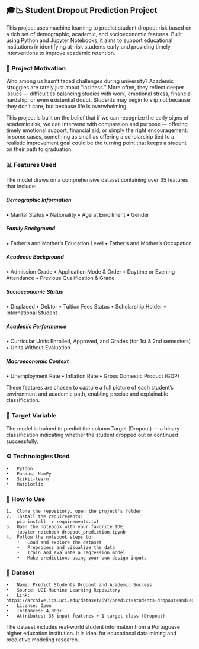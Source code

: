 ## 🎓📉 Student Dropout Prediction Project

This project uses machine learning to predict student dropout risk based on a rich set of demographic, academic, and socioeconomic features. Built using Python and Jupyter Notebooks, it aims to support educational institutions in identifying at-risk students early and providing timely interventions to improve academic retention.

### 📌 Project Motivation

Who among us hasn’t faced challenges during university? Academic struggles are rarely just about “laziness.” More often, they reflect deeper issues — difficulties balancing studies with work, emotional stress, financial hardship, or even existential doubt. Students may begin to slip not because they don’t care, but because life is overwhelming.

This project is built on the belief that if we can recognize the early signs of academic risk, we can intervene with compassion and purpose — offering timely emotional support, financial aid, or simply the right encouragement. In some cases, something as small as offering a scholarship tied to a realistic improvement goal could be the turning point that keeps a student on their path to graduation.

### 📊 Features Used

The model draws on a comprehensive dataset containing over 35 features that include:
##### Demographic Information
• Marital Status
• Nationality
• Age at Enrollment
• Gender
##### Family Background
• Father’s and Mother’s Education Level
• Father’s and Mother’s Occupation
##### Academic Background
• Admission Grade
• Application Mode & Order
• Daytime or Evening Attendance
• Previous Qualification & Grade
##### Socioeconomic Status
• Displaced
• Debtor
• Tuition Fees Status
• Scholarship Holder
• International Student
##### Academic Performance
• Curricular Units Enrolled, Approved, and Grades (for 1st & 2nd semesters)
• Units Without Evaluation
##### Macroeconomic Context
• Unemployment Rate
• Inflation Rate
• Gross Domestic Product (GDP)

These features are chosen to capture a full picture of each student’s environment and academic path, enabling precise and explainable classification.

### 🧠 Target Variable

The model is trained to predict the column Target (Dropout) — a binary classification indicating whether the student dropped out or continued successfully.

### ⚙️ Technologies Used

    •	Python
    •	Pandas, NumPy
    •	Scikit-learn
    •	Matplotlib

### 🚀 How to Use

    1.	Clone the repository, open the project's folder
    2.	Install the requirements:
        pip install -r requirements.txt
    3.	Open the notebook with your favorite IDE:
        jupyter notebook dropout_prediction.ipynb
    4.	Follow the notebook steps to:
        •	Load and explore the dataset
        •	Preprocess and visualize the data
        •	Train and evaluate a regression model
        •	Make predictions using your own design inputs

### 📁 Dataset
    •	Name: Predict Students Dropout and Academic Success
    •	Source: UCI Machine Learning Repository
    •	Link: https://archive.ics.uci.edu/dataset/697/predict+students+dropout+and+academic+success
    •	License: Open
    •	Instances: 4,000+
    •	Attributes: 35 input features + 1 target class (Dropout)

The dataset includes real-world student information from a Portuguese higher education institution. It is ideal for educational data mining and predictive modeling research.
